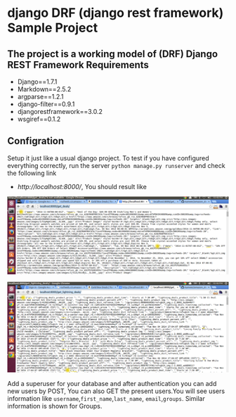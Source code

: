 django DRF (django rest framework) Sample Project
================

The project is a working model of (DRF) Django REST Framework 
Requirements
------------
* Django==1.7.1
* Markdown==2.5.2
* argparse==1.2.1
* django-filter==0.9.1
* djangorestframework==3.0.2
* wsgiref==0.1.2

Configration
------------
Setup it just like a usual django project.
To test if you have configured everything correctly, run the server `python manage.py runserver` and check the following link

* *http://localhost:8000/*, You should result like

![Sample output Image deals](https://raw.githubusercontent.com/Aameer/amazon_deals_api/master/amazonparser/static/img/01.png)

![Sample output Image lightening deals](https://raw.githubusercontent.com/Aameer/amazon_deals_api/master/amazonparser/static/img/02.png)

Add a superuser for your database and after authentication you can add new users by POST, You can also GET the present users.You will see users information like `username`,`first_name`,`last_name`, `email`,`groups`. Similar information is shown for Groups. 
